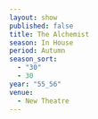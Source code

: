 ```yaml
---
layout: show
published: false
title: The Alchemist
season: In House
period: Autumn
season_sort: 
  - "30"
  - 30
year: "55_56"
venue: 
  - New Theatre
---
```



